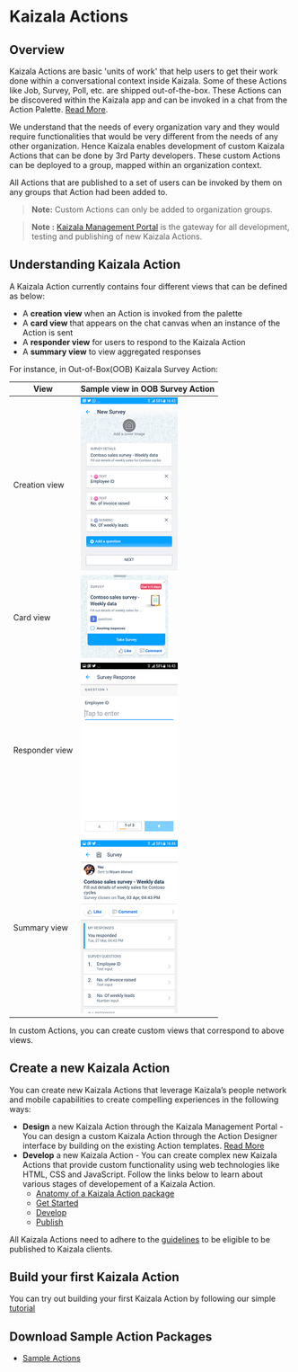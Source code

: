 # Kaizala Actions

## Overview
Kaizala Actions are basic 'units of work' that help users to get their work done within a conversational context inside Kaizala. Some of these Actions like Job, Survey, Poll, etc. are shipped out-of-the-box. These Actions can be discovered within the Kaizala app and can be invoked in a chat from the Action Palette. [Read More](https://support.office.com/en-us/article/Kaizala-Actions-1EACC59A-DD14-43E9-B6B0-3C78773D5496).

We understand that the needs of every organization vary and they would require functionalities that would be very different from the needs of any other organization. Hence Kaizala enables development of custom Kaizala Actions that can be done by 3rd Party developers. These custom Actions can be deployed to a group, mapped within an organization context.</br>

All Actions that are published to a set of users can be invoked by them on any groups that Action had been added to. 

> **Note:** Custom Actions can only be added to organization groups.

> **Note :** [Kaizala Management Portal](https://manage.kaiza.la) is the gateway for all development, testing and publishing of new Kaizala Actions.

## Understanding Kaizala Action

A Kaizala Action currently contains four different views that can be defined as below:

* A **creation view** when an Action is invoked from the palette
* A **card view** that appears on the chat canvas when an instance of the Action is sent
* A **responder view** for users to respond to the Kaizala Action
* A **summary view** to view aggregated responses

For instance, in Out-of-Box(OOB) Kaizala Survey Action:

| View | Sample view in OOB Survey Action |
|------|----------------------------------|
| Creation view| ![](../images/CreationView.png)|
| Card view |![](../images/Chatcard.png) |
| Responder view |![](../images/ResponseView.png) |
| Summary view |![](../images/SummaryView.png) |

In custom Actions, you can create custom views that correspond to above views.

## Create a new Kaizala Action
You can create new Kaizala Actions that leverage Kaizala’s people network and mobile capabilities to create compelling experiences in the following ways:

* **Design** a new Kaizala Action through the Kaizala Management Portal - You can design a custom Kaizala Action through the Action Designer interface by building on the existing Action templates. [Read More](https://support.office.com/en-us/article/Kaizala-Actions-1eacc59a-dd14-43e9-b6b0-3c78773d5496?ui=en-US&rs=en-US&ad=US)
* **Develop** a new Kaizala Action - You can create complex new Kaizala Actions that provide custom functionality using web technologies like HTML, CSS and JavaScript. Follow the links below to learn about various stages of developement of a Kaizala Action.
    *   [Anatomy of a Kaizala Action package](anatomy.md)
    *   [Get Started](get_started.md)
    *   [Develop](develop.md)
    *   [Publish](publish.md)

All Kaizala Actions need to adhere to the [guidelines](validation.md) to be eligible to be published to Kaizala clients.

## Build your first Kaizala Action

You can try out building your first Kaizala Action by following our simple [tutorial](tutorial.md)

## Download Sample Action Packages

*  [Sample Actions](https://manage.kaiza.la/MiniApps/DownloadSDK)
